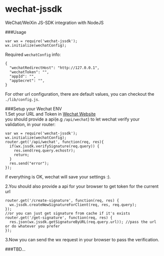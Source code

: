 # wechat-jssdk
WeChat/WeiXin JS-SDK integration with NodeJS 

###Usage
```
var wx = require('wechat-jssdk');
wx.initialize(wechatConfig);
```

Required `wechatConfig` info:  
```
{
  "wechatRedirectHost": "http://127.0.0.1",
  "wechatToken": "",
  "appId": "",
  "appSecret": "",
}
```

For other url configuration, there are default values, you can checkout the `./lib/config.js`.
  
###Setup your Wechat ENV  
1.Set your URL and Token in [Wechat Website](https://mp.weixin.qq.com/advanced/advanced?action=dev&t=advanced/dev&token=1244756112&lang=zh_CN)  
  you should provide a api(e.g `/api/wechat`) to let wechat verify your validation, 
  in your router: 
  ```
  var wx = require('wechat-jssdk');
  wx.initialize(wechatConfig);
  router.get('/api/wechat', function(req, res){
    if(wx.jssdk.verifySignature(req.query)) {
      res.send(req.query.echostr);
      return;
    }
    res.send("error");
  });
  ```
  if everything is OK, wechat will save your settings :).

2.You should also provide a api for your browser to get token for the current url  
  ```
  router.get('/create-signature', function(req, res) {
    wx.jssdk.createNewSignatureForClient(req, res, req.query);
  });
  //or you can just get signature from cache if it's exists
  router.get('/get-signature', function(req, res) {
    res.json(wx.jssdk.getSignatureByURL(req.query.url)); //pass the url or do whatever you prefer
  });
  ```
3.Now you can send the wx request in your browser to pass the verification.

###TBD...